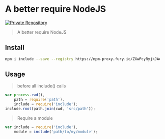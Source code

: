 # A better require NodeJS

<a href="https://gemfury.com/f/partner">
<img alt="Private Repository" src="http://gemfury.com/images/badge/light.png" />
</a>

> A better require NodeJS

## Install

```bash
npm i include --save --registry https://npm-proxy.fury.io/ZXwPcyRyjkJAeSsBzw9S/sixertoy/
```

## Usage

> before all include() calls

```javascript
var process.cwd(),
    path = require('path'),
    include = require('include');
include.root(path.join(cwd, 'src/path'));
```

> Require a module

```javascript
var include = require('include'),
    module = include('path/to/my/module');
```